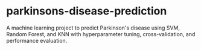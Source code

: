 # parkinsons-disease-prediction
A machine learning project to predict Parkinson's disease using SVM, Random Forest, and KNN with hyperparameter tuning, cross-validation, and performance evaluation.
